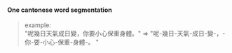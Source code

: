 #### One cantonese word segmentation

> example:   
"呢幾日天氣成日變，你要小心保重身體。"  =>   "呢-幾日-天氣-成日-變-，-你-要-小心-保重-身體-。 "  

